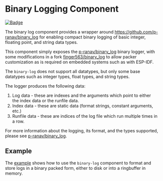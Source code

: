 # Binary Logging Component

[![Badge](https://components.espressif.com/components/espp/binary_log/badge.svg)](https://components.espressif.com/components/espp/binary_log)

The binary log component provides a wrapper around
https://github.com/p-ranav/binary_log for enabling compact binary logging of
basic integer, floating point, and string data types.

This component simply exposes the
[p-ranav/binary_log](https://github.com/p-ranav/binary_log) binary logger, with
some modifications in a fork
[finger563/binary_log](https://github.com/finger563/binary_log) to allow packer
customization as is required on embedded systems such as with ESP-IDF.

The `binary-log` does not support all datatypes, but only some base datatypes
such as integer types, float types, and string types.

The logger produces the following data:
1. Log data - these are indexes and the arguments which point to either the
   index data or the runfile data.
2. Index data - these are static data (format strings, constant arguments, etc.)
3. Runfile data - these are indices of the log file which run multiple times in
   a row.
   
For more information about the logging, its format, and the types supported,
please see [p-ranav/binary_log](https://github.com/p-ranav/binary_log).

## Example

The [example](./example) shows how to use the `binary-log` component to format
and store logs in a binary packed form, either to disk or into a ringbuffer in
memory.


